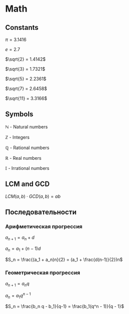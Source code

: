 # Math
## Constants
$\pi = 3.1416$

$e = 2.7$

$\sqrt{2} = 1.4142$

$\sqrt{3} = 1.7321$

$\sqrt{5} = 2.2361$

$\sqrt{7} = 2.6458$

$\sqrt{11} = 3.3166$

## Symbols

$\mathbb{N}$ - Natural numbers

$\mathbb{Z}$ - Integers

$\mathbb{Q}$ - Rational numbers

$\mathbb{R}$ - Real numbers

$\mathbb{I}$ - Irrational numbers

## LCM and GCD
$LCM(a, b) \cdot GCD(a, b) = ab$

## Последовательности
### Арифметическая прогрессия

$a_{n+1} = a_n + d$

$a_n = a_1 + (n - 1)d$

$S_n = \frac{(a_1 + a_n)n}{2} = (a_1 + \frac{d(n-1)}{2})n$

### Геометрическая прогрессия
$a_{n+1} = a_nq$

$a_n = a_1q^{n-1}$

$S_n = \frac{b_n q - b_1}{q-1} = \frac{b_1(q^n - 1)}{q - 1}$
